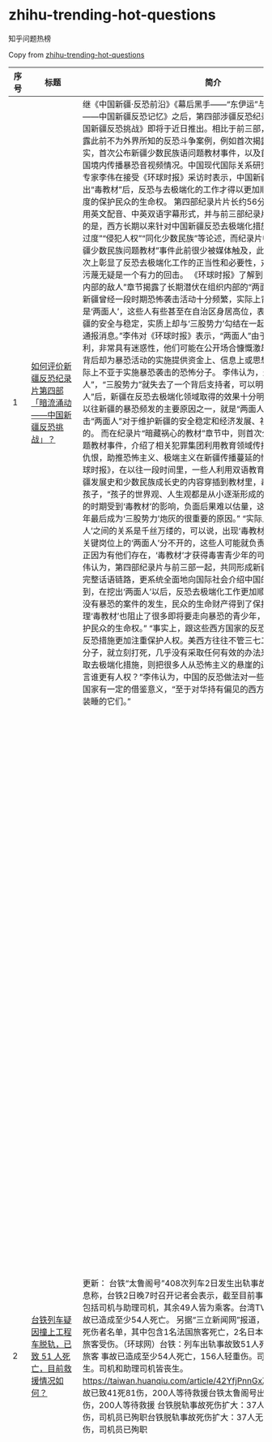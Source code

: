 # zhihu-trending-hot-questions

知乎问题热榜

Copy from [zhihu-trending-hot-questions](https://github.com/justjavac/zhihu-trending-hot-questions)

<!-- BEGIN -->
  <!-- 最后更新时间Fri Apr 02 2021 21:31:10 GMT+0800 (China Standard Time) $ -->
| 序号 | 标题 | 简介 | 提出时间 | 回答数 | 关注数 |
| ---- | ---- | ---- | -------- | ------ | ----- |
|1| [如何评价新疆反恐纪录片第四部「暗流涌动——中国新疆反恐挑战」？](https://www.zhihu.com/question/452494324)|继《中国新疆·反恐前沿》《幕后黑手——“东伊运”与新疆暴恐》《巍巍天山——中国新疆反恐记忆》之后，第四部涉疆反恐纪录片《暗流涌动——中国新疆反恐挑战》即将于近日推出。相比于前三部，本部纪录片将集中披露此前不为外界所知的反恐斗争案例，例如首次揭露新疆“两面人”个案事实，首次公布新疆少数民族语问题教材事件，以及首次介绍“东伊运”向中国境内传播暴恐音视频情况。中国现代国际关系研究院研究员、反恐问题专家李伟在接受《环球时报》采访时表示，中国新疆在打击“两面人”，挖出“毒教材”后，反恐与去极端化的工作才得以更加顺利展开，这是最大限度的保护民众的生命权。 第四部纪录片片长约56分钟，同前三部一样采用英文配音、中英双语字幕形式，并与前三部纪录片前后呼应。值得注意的是，西方长期以来针对中国新疆反恐去极端化措施的污蔑充斥着“反恐过度”“侵犯人权”“同化少数民族”等论述，而纪录片中“两面人”案例及“新疆少数民族问题教材”事件此前很少被媒体触及，此次公开披露在更深层次上彰显了反恐去极端化工作的正当性和必要性，对西方反华势力的上述污蔑无疑是一个有力的回击。 《环球时报》了解到，本部纪录片的“来自内部的敌人”章节揭露了长期潜伏在组织内部的“两面人”典型案例。 “我国新疆曾经一段时期恐怖袭击活动十分频繁，实际上背后的黑手之一就是‘两面人’，这些人有些甚至在自治区身居高位，表面上他们赞同维护新疆的安全与稳定，实质上却与‘三股势力’勾结在一起，为他们撑腰打气，通报消息。”李伟对《环球时报》表示，“两面人”由于身份、地位比较便利，非常具有迷惑性，他们可能在公开场合慷慨激昂谴责“三股势力”，但背后却为暴恐活动的实施提供资金上、信息上或思想上的支持，其危害实际上不亚于实施暴恐袭击的恐怖分子。 李伟认为，通过打击“两面人”，“三股势力”就失去了一个背后支持者，可以明显看到，在揪出“两面人”后，新疆在反恐去极端化领域取得的效果十分明显，这从侧面印证了以往新疆的暴恐频发的主要原因之一，就是“两面人”在作祟，因此打击“两面人”对于维护新疆的安全稳定和经济发展、社会繁荣是十分必要的。 而在纪录片“暗藏祸心的教材”章节中，则首次公布新疆少数民族语问题教材事件，介绍了相关犯罪集团利用教育领域传播极端思想、煽动民族仇恨，助推恐怖主义、极端主义在新疆传播蔓延的情况。 李伟告诉《环球时报》，在以往一段时间里，一些人利用双语教育的特殊性，把歪曲新疆发展史和少数民族成长史的内容穿插到教材里，毒害的对象就是新疆的孩子，“孩子的世界观、人生观都是从小逐渐形成的，他们如果在最关键的时期受到‘毒教材’的影响，负面后果难以估量，这也是为什么有些青少年最后成为‘三股势力’炮灰的很重要的原因。” “实际上，‘毒教材’和‘两面人’之间的关系是千丝万缕的，可以说，出现‘毒教材’，是和一些教育领域关键岗位上的‘两面人’分不开的，这些人可能就负责审教材，编辑教材，正因为有他们存在，‘毒教材’才获得毒害青少年的可乘之机。”李伟说。 李伟认为，第四部纪录片与前三部一起，共同形成新疆反恐去极端化斗争的完整话语链路，更系统全面地向国际社会介绍中国的反恐，“我们可以看到，在挖出‘两面人’以后，反恐去极端化工作更加顺利的展开，新疆4年多没有暴恐的案件的发生，民众的生命财产得到了保护。另一方面，通过清理‘毒教材’也阻止了很多即将要走向暴恐的青少年，这也是最大限度的保护民众的生命权。” “事实上，跟这些西方国家的反恐的措施来比，中国的反恐措施更加注重保护人权。美西方往往不管三七二十一，只要发现恐怖分子，就立刻打死，几乎没有采取任何有效的办法来挽救他们。而中国采取去极端化措施，则把很多人从恐怖主义的悬崖的边上拉了回来。比较而言谁更有人权？”李伟认为，中国的反恐做法对一些仍在遭受恐怖之苦的国家有一定的借鉴意义，“至于对华持有偏见的西方国家，你永远叫不醒装睡的它们。”|2021-04-02 08:04|523|2703|
|2| [台铁列车疑因撞上工程车脱轨，已致 51 人死亡，目前救援情况如何？](https://www.zhihu.com/question/452519498)|更新： 台铁“太鲁阁号”408次列车2日发生出轨事故，台湾《联合报》消息称，台铁2日晚7时召开记者会表示，截至目前事故共造成51人死亡，包括司机与助理司机，其余49人皆为乘客。台湾TVBS新闻网稍早称，事故已造成至少54人死亡。 另据“三立新闻网”报道，台铁在记者会上公布死伤者名单，其中包含1名法国旅客死亡，2名日本旅客、1名中国澳门籍旅客受伤。（环球网）台铁：列车出轨事故致51人死亡 其中包括一名法国旅客 事故已造成至少54人死亡，156人轻重伤。司机和助理司机皆丧生。司机和助理司机皆丧生。 https://taiwan.huanqiu.com/article/42YfjPnnGxZ 台铁太鲁阁号出轨事故已致41死81伤，200人等待救援台铁太鲁阁号出轨事故已致41死81伤，200人等待救援 台铁脱轨事故死伤扩大：37人无生命迹象、70人受伤，司机员已殉职台铁脱轨事故死伤扩大：37人无生命迹象、70人受伤，司机员已殉职|界面新闻 · 快讯 据台湾中时新闻网报道，台铁“太鲁阁号”408次列车9时许在花莲大清水隧道发生出轨意外，目前死伤人数扩大，至少35人无生命迹象。据报道，初步信息显示，一辆在坡上施工的工程车，因不明原因滑落，刚好砸到准备进隧道的“太鲁阁号”。台媒：台铁太鲁阁号脱轨事故死伤扩大，35人无生命迹象 据台媒报道，2日上午，台铁408次太鲁阁号在行驶经过花莲时，疑似撞上工程车，有2、3节车厢发生出轨意外，目前列车卡在清水隧道内。据花莲县消防局最新通报，列车共8节车厢，搭车乘客约350人，多人无生命迹象，消防人员正在抢救中。车上乘客多是为返回台东、花莲扫墓。据悉，太鲁阁号都属新自强号，是台铁自日本引进，具有过弯不减速的功能。 滚动 | 台湾一列车发生出轨事故，已有36人无生命迹象 相关问题如何看待台湾地区旅客列车一年半内六次脱轨？|2021-04-02 11:04|540|2360|
|3| [如何看待网友称小米网页上 logo 只改了一行代码，logo 就从方变圆？是真的吗？](https://www.zhihu.com/question/452180773)|小米网页上细心的网友发现，小米logo没有重新上传，而是加一行border-radius:19px; 目前此行代码价值200万|2021-03-31 11:03|418|2384|
|4| [为什么 2021 年都 3 月底、4 月了，还是招不上人来？今年招聘怎么这么难 ？](https://www.zhihu.com/question/451338712)||2021-03-26 13:03|414|1884|
|5| [如何评价电影《我的姐姐》？](https://www.zhihu.com/question/448516698)||2021-03-10 01:03|87|269|
|6| [2021年 4 月 1 日是雄安新区设立 4 周年，4 年来雄安有何变化？今年雄安将实现哪些目标？](https://www.zhihu.com/question/452334718)|2017年4月1日，中共中央、国务院决定设立河北雄安新区，2021年4 月1日是雄安新区设立4周年。|2021-04-01 09:04|67|785|
|7| [如何看待罗永浩称 6 亿债务年底还完，他是如何做到的？他为什么会欠下 6 亿债务？](https://www.zhihu.com/question/452510078)|近日罗永浩在专访时称，“今年我给自己目标是想争取在年底前把债还完，这其实压力不小的。给团队的目标，当然也是业绩上的大幅攀升，我们现在已经做到一周6播了，未来还会拓展到一周7播，以及开辟垂直品类的直播间。”独家专访罗永浩：6亿债务年底还完！今年会推音乐节目|2021-04-02 10:04|54|265|
|8| [雷军说他们 2020 年底现金余额有 1080 亿元是什么概念？行业内算是什么水平？](https://www.zhihu.com/question/452145914)|小米想涉及智能汽车行业，能成功吗？1000多亿要是他们自己建厂全资造车最多也就是做出来一款车吧？我对1000多亿没什么概念！真的值得骄傲吗？|2021-03-31 07:03|94|711|
|9| [一篇 Nature 论文和 100 万美元（直接到账），你选哪个？](https://www.zhihu.com/question/452216513)||2021-03-31 15:03|363|521|
|10| [苏伊士运河这么重要繁忙，为什么不拓宽？](https://www.zhihu.com/question/451698221)||2021-03-28 16:03|85|526|
|11| [教育部称小学生每天应睡足 10 小时，初中生应达 9 小时，各方应该如何保障落实？](https://www.zhihu.com/question/452506197)|教育部近日印发《关于进一步加强中小学生睡眠管理工作的通知》，明确提出3个重要时间。必要睡眠时间：小学生每天睡眠时间应达到10小时，初中生应达到9小时，高中生应达到8小时。学校作息时间：小学上午上课时间一般不早于8:20，中学一般不早于8:00。有条件的应保障必要午休时间。就寝时间：小学生一般不晚于21:20，初中生一般不晚于22:00，高中生一般不晚于23:00。教育部：小学生每天应睡足10小时，初中生应有9小时|2021-04-02 10:04|376|830|
|12| [如何看待2021年2月份小米成为全球手机出货第三，华为跌至4%？](https://www.zhihu.com/question/452427993)||2021-04-01 19:04|125|334|
|13| [是不是国内大部分日式料理店的菜都是用半成品加工的？](https://www.zhihu.com/question/25686948)|其实都不算半成品，纯粹就是成品，比如辣味小章鱼，辣味墨鱼，味附海带丝，我就没见过哪家店是自己做的。像烤鳗鱼，我在各店捡到的包装袋总共也就那么两三家供货商。 基本上淘宝跑3家店就能凑够所有菜式了。 那么到底什么等级的店才是店家自己备料自己做呢？“没菜单，今天做什么就吃什么”的那种？|2014-10-03 22:10|134|3440|
|14| [自动挡那么方便，为什么没有把手动挡淘汰？](https://www.zhihu.com/question/448189762)||2021-03-08 09:03|149|281|
|15| [沈腾私底下也这么搞笑吗？](https://www.zhihu.com/question/449715891)||2021-03-16 22:03|76|263|
|16| [拜登政府公布2万亿美元基建计划，并称可助美国「在全球竞争中击败中国」，该计划能否通过？会产生哪些影响？](https://www.zhihu.com/question/452397238)|3月31日，美国总统拜登提交了耗资2万亿美元的基础设施发展计划，该计划建议改造交通、宽带、水和清洁能源，通过15年内提高对公司的税收和消除化石燃料税收优惠来支付。 拜登还称，他的计划将有助于在与中国的竞争中取胜。“这项计划将让我们在世界舞台上更有竞争力，推进美国的国家安全利益，并使我们有能力在未来数年在与中国的全球竞争中取胜。”拜登希望这项投资能提振中产阶级，“这个国家不是华尔街建立的，是你们，伟大的中产阶级建立了美国”。拜登公布2万亿美元基建计划：有助于赢得和中国的竞争 高达2万亿美元的计划中除了有基建投资外，还有提到了有关税收计划，拜登将“刀”伸向了美国大企业。报道称，拜登提到的上述资金将主要来源于加税。他在当天会上提出，希望提高对企业的税收，让他们为这8年的开支计划买单。 拜登的顾问们希望国会能在今年夏天通过这项法案。但如今这一基建计划仍面临不少障碍，包括共和党反对大幅增税、民主党内部对如何为计划买单存在分歧等。 拜登政府公布2万亿美元基建计划，“与中国竞争”|2021-04-01 16:04|96|358|
|17| [风靡一时的游戏掌机「PSP」是怎么倒下的？](https://www.zhihu.com/question/450987462)|感觉零几年的时候，家庭条件还可以的孩子几乎人手一台，在国内几乎是掌机的唯一选择。而且游戏种类和品质都很能打，怎么感觉突然就在某一个时间点从人们视野里消失了呢？|2021-03-24 12:03|80|349|
|18| [以负债一亿为代价获得《海贼王》里面果实的能力，怎么选最赚？](https://www.zhihu.com/question/452207571)|钱要还的！！！你还是会怕海水哦！ 更多好玩题目等你们选择： 如果丧尸爆发，选择以下三样道具or能力，你会怎么选？ https://www.zhihu.com/question/450852829/answer/1800931382|2021-03-31 14:03|113|160|
|19| [有哪些很有少年感的句子？](https://www.zhihu.com/question/377013202)||2020-03-05 18:03|664|14833|
|20| [如何看待日本进入 70 岁退休时代，要求企业为老年人提供就业机会？对日本经济社会有何影响？](https://www.zhihu.com/question/452499705)|日本开始实施修改后的《老年人雇用安定法》，要求企业通过提高或取消退休年龄、以及返聘等共计5种方式为有意愿的老年人提供就业机会，直到他们70岁为止。 4月1日开始实施的新规，虽然把年龄范围进一步扩大到了70岁，但仅仅是要求企业为相关目标“努力”，并不具有强制性。 最新数据显示，目前日本65岁以上老龄人口已达到3617万人，占总人口的28.7%。之所以日本通过立法鼓励企业雇用老年人直至70岁，主要有两方面考虑：一是为了应对“少子化”所带来的人手不足难题，二是为了减轻用于养老金支出的财政负担。日本进入70岁退休时代 要求企业为70岁老人提供就业机会|2021-04-02 09:04|43|185|
|21| [有一个很乖的女朋友是一种怎样的体验?](https://www.zhihu.com/question/307307359)||2018-12-28 23:12|756|4112|
|22| [如果纯元没死，甄嬛入宫了会发生什么？](https://www.zhihu.com/question/449763731)|偶然在一个回答里，分析得出纯元是个手段极高的绿茶biao，然后想知道在这样的一个背景下，又拥有皇上的宠爱，甄嬛入宫了会发生什么事。（纯属想知道故事，喜欢纯元的不要喷我）|2021-03-17 09:03|47|137|
|23| [如何评价《DOTA2》新加坡 Major PSG.LGD 2:1 Secret 挺进胜者组决赛？](https://www.zhihu.com/question/452553978)||2021-04-02 15:04|25|50|
|24| [无叶电风扇优缺点有哪些？](https://www.zhihu.com/question/19754711)|想了解下最近流行的无叶电风扇优缺点，特别是和传统鸿运扇的差别。|2011-07-07 18:07|36|261|
|25| [如何评价小米11 Pro & Ultra全渠道首销1分钟突破12亿?](https://www.zhihu.com/question/452506096)|小米高端成了吗？|2021-04-02 10:04|23|40|
|26| [如何看待成都华西医院在全国三级公立医院绩效考核中名列第二？在华西就医是一种什么样的体验？](https://www.zhihu.com/question/452375491)|3 月 30 日，2019 年度三级公立医院绩效考核结果发布，在全国 2413 家参评医院中，四川大学华西医院得分为 917.6 分，国家监测指标等级 A++，位列综合医院第 2 名。这是华西医院继 2018 年度排名全国第 2 名后，再次荣获「国考」第 2 名的好成绩。其中，科研经费总额全国排名第一，四级手术人数全国排名第二。优秀！华西全国第二！|2021-04-01 14:04|70|300|
|27| [目前美的，格力等电器公司将自己的生态接入华为hilink生态了，以后米家会不会也接入hilink呢？](https://www.zhihu.com/question/356273199)||2019-11-17 13:11|72|348|
|28| [为什么李莫愁那么猖狂还能活那么久，梅超风却要像过街老鼠似的躲起来才能多活几年？](https://www.zhihu.com/question/283095044)||2018-06-29 00:06|28|60|
|29| [如果《宝可梦》动画中的小智没被官方强制削弱，现在应该是个什么水平？](https://www.zhihu.com/question/448024708)||2021-03-07 09:03|59|146|
|30| [为什么张哲瀚不温不火?](https://www.zhihu.com/question/283903462)|看了芸汐传之后觉得张哲瀚颜值演技都在线，之后又了解到这是个超阳光的男孩，可是他却没有大火|2018-07-04 20:07|248|482|
|31| [身边认识的人家中曾经出过烈士和英雄是一种怎样的体验？他们曾经有哪些感人的事迹或故事？](https://www.zhihu.com/question/452226885)||2021-03-31 16:03|44|144|
|32| [到货的来说说，一加9系列实际体验好不好？](https://www.zhihu.com/question/452352794)|预售购买的大佬应该都到货了吧，各位知友用下来体验如何？求安利一下！|2021-04-01 11:04|128|118|
|33| [2021 年有哪些高性价比的手机值得推荐？](https://www.zhihu.com/question/413851618)|快来看看 2021 年有哪些手机值得购买！|2020-08-13 00:08|62|149|
|34| [假如你逝去的亲人们都依旧生活在平行宇宙，你最想对他们说些什么？](https://www.zhihu.com/question/452525956)|知乎「吾辈问答」X 壹心理 | 有尽的生命脉搏，无尽的人生意义 本期知乎「吾辈问答」联合壹心理共同发起讨论：在衰老与死亡这道终身命题之下，我们应该如何与岁月自处？|2021-04-02 12:04|277|427|
|35| [如何评价日本剧场版动画《Fate stay night HF3最终章（春之歌）》?](https://www.zhihu.com/question/414381592)||2020-08-15 09:08|36|180|
|36| [有哪些让你感到相见恨晚的实用小家电？](https://www.zhihu.com/question/425277382)|日常使用的清洁、消毒、除皱、杀菌、清洗、除湿之类的小家电都可以推荐一下。省力且效果好的那种。|2020-10-12 14:10|163|1212|
|37| [公务员越来越被年轻人青睐，国考、省考的竞争也越来越激烈，你认为年轻人应该如何对待公务员考试？](https://www.zhihu.com/question/452094180)|2021年国家公务员考试，报名过审人数157.6万余人，而招录人数为25726人，平均竞争比为61.26：1，要经过初试、面试、体检、政审等，重重破关，一路上不断有人抱憾而归。|2021-03-30 21:03|21|83|
|38| [你有哪些给高中生推荐的书单？](https://www.zhihu.com/question/30236409)|不只是文学类，希望是全面的，对今后有帮助的。谢谢！ 这是我提的另一个问题...对高中生有什么长期的人生建议？ - 互联网|2015-05-09 23:05|103|3145|
|39| [除了挣钱，你觉得上班还有别的意义吗？](https://www.zhihu.com/question/448526284)||2021-03-10 08:03|764|929|
|40| [职场人第一份工作平均在职时间递减，95 后平均 7 个月，70 后为 51 个月，为什么会这样？](https://www.zhihu.com/question/452401434)|“十四五”规划和2035年远景目标纲要明确提出，按照“小步调整、弹性实施、分类推进、统筹兼顾”等原则，逐步延迟法定退休年龄。 这意味着，未来人们离开职场的时间会逐渐向后推，而时代的这一头，许多年轻人对于进入职场上班的情绪却在悄然发生着改变。 从数据上看，领英2018年对其15万份用户资料进行统计发现，随着时代发展，职场人第一份工作的平均在职时间呈现出随代际显著递减的趋势，95后的平均第一份工作时间仅有7个月，而70后为51个月。|2021-04-01 16:04|25|95|
|41| [无关爱情的好文案有哪些？](https://www.zhihu.com/question/446845144)||2021-02-28 14:02|169|1024|
|42| [你是为了什么而减肥的？](https://www.zhihu.com/question/450312056)||2021-03-20 12:03|292|341|
|43| [假如你来写《斗罗大陆 5》你会怎么写？](https://www.zhihu.com/question/429101615)||2020-11-06 19:11|99|212|
|44| [撞了烈士王伟的美军飞机，为什么要停在陵水机场？](https://www.zhihu.com/question/365961726)|81192事件中，受损的美机则在未经过许可的情况下，进入我国领空，并降落在海南陵水军用机场，机员被我方扣押。这不是送人头吗？ 是受损太严重回不去了，还是为了装13？|2020-01-12 17:01|66|1562|
|45| [如何评价综艺《青春有你3》第十三期（上、下）？](https://www.zhihu.com/question/452555112)|相关问题：如何看待《青春有你3》初C罗一舟在二公舞台破音？|2021-04-02 15:04|32|40|
|46| [喜欢一个男孩子，应该表白吗？](https://www.zhihu.com/question/451285683)|喜欢一个认识时间不长的男孩子，他很优秀，我有点自卑，不敢主动，我也并不确认他喜欢不喜欢我或者是对我有没有感觉，我应该表白吗？如果被拒绝了以后连朋友都做不成了怎么办？|2021-03-26 03:03|191|256|
|47| [未来十年最有发展前景的行业或者说职业是哪十个？](https://www.zhihu.com/question/20046707)|在知乎上号召各行业人士来回答这个问题。我最后希望能借用德尔菲法进行深入了解，希望大家根据自己的所见所闻所思所想，踊跃发言。要求必须说够10个，可以根据自己的看好程度排序。|2012-02-03 16:02|118|5076|
|48| [《遮天》里出现了多少个大帝？ 谁最厉害？](https://www.zhihu.com/question/354425054)||2019-11-06 13:11|60|340|
|49| [两岁三个月孩子，怎么进行英语启蒙?](https://www.zhihu.com/question/433724549)|父母英语基本已还给老师了。|2020-12-07 14:12|95|168|
|50| [感觉大学学力学的同学除了喜欢而学的都被坑了，远不如编程实用。力学在当下和今后还有那么大的实用意义吗？](https://www.zhihu.com/question/60005295)|本人四年大学写了一堆材料力学，理论力学，流体力学，结构力学，真心感觉知识体系很陈旧，没有什么真正的价值，玩儿一样。|2017-05-18 15:05|112|575|
<!-- END -->





















































































































































































































































































































































































































































































































































































































































































































































































































































































































































































































































































































































































































































































































































































































































































































历史归档 [./archives](./archives)

